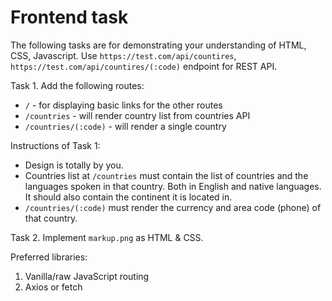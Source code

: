 # Frontend task

The following tasks are for demonstrating your understanding of HTML, CSS, Javascript. Use `https://test.com/api/countires`, `https://test.com/api/countires/(:code)` endpoint for REST API.

Task 1. Add the following routes:
  - `/` - for displaying basic links for the other routes
  - `/countries` - will render country list from countries API
  - `/countries/(:code)` - will render a single country

Instructions of Task 1:
  - Design is totally by you.
  - Countries list at `/countries` must contain the list of countries and the languages spoken in that country. Both in English and native languages. It should also contain the continent it is located in.
  - `/countries/(:code)` must render the currency and area code (phone) of that country.

Task 2. Implement `markup.png` as HTML & CSS.

Preferred libraries:
  1. Vanilla/raw JavaScript routing
  2. Axios or fetch